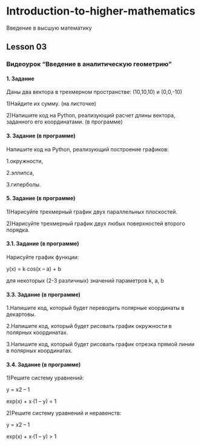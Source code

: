 # Introduction-to-higher-mathematics
Введение в высшую математику


## Lesson 03
### Видеоурок “Введение в аналитическую геометрию”

#### 1. Задание
Даны два вектора в трехмерном пространстве: (10,10,10) и (0,0,-10)

1)Найдите их сумму. (на листочке)

2)Напишите код на Python, реализующий расчет длины вектора, заданного его координатами. (в программе)

#### 3. Задание (в программе)

Напишите код на Python, реализующий построение графиков:

1.окружности,

2.эллипса,

3.гиперболы.

#### 5. Задание (в программе)

1)Нарисуйте трехмерный график двух параллельных плоскостей.

2)Нарисуйте трехмерный график двух любых поверхностей второго порядка.

#### 3.1. Задание (в программе)

Нарисуйте график функции:

y(x) = k∙cos(x – a) + b

для некоторых (2-3 различных) значений параметров k, a, b

#### 3.3. Задание (в программе)

1.Напишите код, который будет переводить полярные координаты в декартовы.

2.Напишите код, который будет рисовать график окружности в полярных координатах.

3.Напишите код, который будет рисовать график отрезка прямой линии в полярных координатах.

#### 3.4. Задание (в программе)

1)Решите систему уравнений:

y = x2 – 1

exp(x) + x∙(1 – y) = 1


2)Решите систему уравнений и неравенств:

y = x2 – 1

exp(x) + x∙(1 – y) > 1

